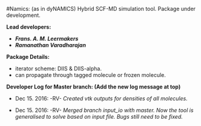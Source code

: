 #Namics: (as in dyNAMICS)
Hybrid SCF-MD simulation tool. Package under development.






**Lead developers:**

* **_Frans. A. M. Leermakers_**
* **_Ramanathan Varadharajan_**

**Package Details:**

* iterator scheme: DIIS & DIIS-alpha.
* can propagate through tagged molecule or frozen molecule.

**Developer Log for Master branch:  (Add the new log message at top)**

* Dec 15. 2016:		-RV-			_Created vtk outputs for densities of all molecules._

* Dec 15. 2016: 	-RV-			_Merged branch input_io with master.  Now the tool is generalised to solve based on input file. Bugs still need to be fixed._ 

